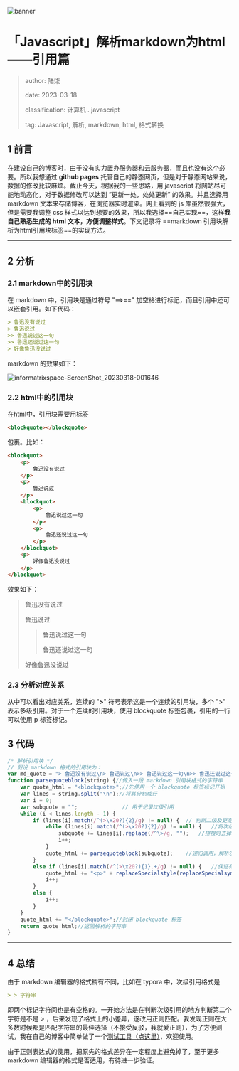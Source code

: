 ![banner](https://cdn.staticaly.com/gh/DaiwuShen/daiwuImageBed@main/webP/informatrixspace-informatrix-14.2hh2i2g4k4jk.webp)	

# 「Javascript」解析markdown为html——引用篇

> author: 陆柒
>
> date: 2023-03-18
>
> classification: 计算机 . javascript
>
> tag: Javascript, 解析, markdown, html, 格式转换

## 1 前言

在建设自己的博客时，由于没有实力置办服务器和云服务器，而且也没有这个必要。所以我想通过 **github pages** 托管自己的静态网页，但是对于静态网站来说，数据的修改比较麻烦。截止今天，根据我的一些思路，用 javascript 将网站尽可能地动态化，对于数据修改可以达到 ”更新一处，处处更新” 的效果。并且选择用 markdown 文本来存储博客，在浏览器实时渲染。网上看到的 js 库虽然很强大，但是需要我调整 css 样式以达到想要的效果，所以我选择==自己实现==，这样**我自己熟悉生成的 html 文本，方便调整样式**。下文记录将 ==markdown 引用块解析为html引用块标签==的实现方法。

---



## 2 分析

### 2.1 markdown中的引用块

在 markdown 中，引用块是通过符号 "==>==" 加空格进行标记，而且引用中还可以嵌套引用。如下代码：

```markdown
> 鲁迅没有说过
> 鲁迅说过
>> 鲁迅说过这一句
>> 鲁迅还说过这一句
> 好像鲁迅没说过
```

markdown 的效果如下：

![informatrixspace-ScreenShot_20230318-001646](https://cdn.staticaly.com/gh/DaiwuShen/daiwuImageBed@main/20230318/informatrixspace-ScreenShot_20230318-001646.4y9eoryci7b4.webp)

### 2.2 html中的引用块

在html中，引用块需要用标签

```html
<blockquote></blockquote>
```

包裹。比如：

```html
<blockquot>
    <p>
        鲁迅没有说过
    </p>
    <p>
        鲁迅说过
    </p>
    <blockquot>
    	<p>
            鲁迅说过这一句
        </p>
        <p>
            鲁迅还说过这一句
        </p>
    </blockquot>
    <p>
        好像鲁迅没说过
    </p>
</blockquot>
```

效果如下：


> 鲁迅没有说过
>
> 鲁迅说过
>
> > 鲁迅说过这一句
> >
> > 鲁迅还说过这一句
>
> 好像鲁迅没说过

### 2.3 分析对应关系

从中可以看出对应关系，连续的 "**>**" 符号表示这是一个连续的引用块，多个 ">" 表示多级引用。对于一个连续的引用块，使用 blockquote 标签包裹，引用的一行可以使用 p 标签标记。

## 3 代码

```javascript
/* 解析引用块 */
// 假设 markdown 格式的引用块为：
var md_quote = "> 鲁迅没有说过\n> 鲁迅说过\n>> 鲁迅说过这一句\n>> 鲁迅还说过这一句\n> 好像鲁迅没说过";
function parsequoteblock(string) {//传入一段 markdown 引用块格式的字符串
	var quote_html = "<blockquote>";//先使用一个 blockquote 标签标记开始
	var lines = string.split("\n");//将其分割成行
	var i = 0;
	var subquote = "";				// 用于记录次级引用
	while (i < lines.length - 1) {	
		if (lines[i].match(/^(>\x20?){2}/g) != null) {	// 判断二级及更高级次的引用
			while (lines[i].match(/^(>\x20?){2}/g) != null) {	//将次级引用拼接到一起
				subquote += lines[i].replace(/^\>/g, "");	//拼接时去掉开头的引用标记字符
				i++;
			}
			quote_html += parsequoteblock(subquote);	//递归调用，解析次级引用块
		}
		else if (lines[i].match(/^(>\x20?){1}.+/g) != null) {	//保证有内容再包裹为 p 标签，防止空内容的 p 标签出现
			quote_html += "<p>" + replaceSpecialstyle(replaceSpecialsymbol(lines[i].slice(2, lines[i].length))) + "</p>";//将一行文字用 p 标签包裹
			i++;
		}
		else {
			i++;
		}
	}
	quote_html += "</blockquote>";//封闭 blockquote 标签
	return quote_html;//返回解析的字符串
}
```

---



## 4 总结

由于 markdown 编辑器的格式稍有不同，比如在 typora 中，次级引用格式是

```markdown
> > 字符串
```

即两个标记字符间也是有空格的。一开始方法是在判断次级引用的地方判断第二个字符是不是 &gt; ，后来发现了格式上的小差异，遂改用正则匹配。我发现正则在大多数时候都是匹配字符串的最佳选择（不接受反驳，我就爱正则），为了方便测试，我在自己的博客中简单做了一个[测试工具（点这里）](https://www.informatrix.space/tool.html?tool=%E6%AD%A3%E5%88%99%E8%A1%A8%E8%BE%BE%E5%BC%8F%E5%9C%A8%E7%BA%BF%E6%B5%8B%E8%AF%95%E5%B7%A5%E5%85%B7)，欢迎使用。

由于正则表达式的使用，把原先的格式差异在一定程度上避免掉了，至于更多 markdown 编辑器的格式是否适用，有待进一步验证。